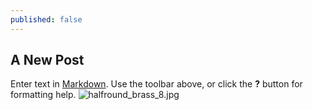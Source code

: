 ```yaml
---
published: false
---
```

## A New Post

Enter text in [Markdown](http://daringfireball.net/projects/markdown/). Use the toolbar above, or click the **?** button for formatting help.
![halfround_brass_8.jpg]({{site.baseurl}}/_posts/halfround_brass_8.jpg)
